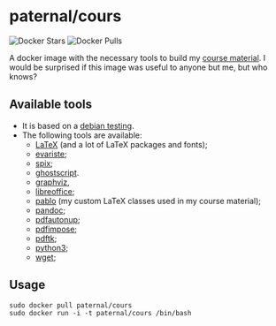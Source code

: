 paternal/cours
==============

![Docker Stars](https://img.shields.io/docker/stars/paternal/cours.svg)
![Docker Pulls](https://img.shields.io/docker/pulls/paternal/cours.svg)

A docker image with the necessary tools to build my [course material](https://ababsurdo.fr/pedago/cours/). I would be surprised if this image was useful to anyone but me, but who knows?

## Available tools

- It is based on a [debian testing](https://www.debian.org/releases/testing/).
- The following tools are available:
  - [LaTeX](https://www.tug.org/texlive/) (and a lot of LaTeX packages and fonts);
  - [evariste](https://framagit.org/spalax/evariste/);
  - [spix](https://framagit.org/spalax/spix/);
  - [ghostscript](https://packages.debian.org/testing/ghostscript).
  - [graphviz](https://packages.debian.org/testing/graphviz),
  - [libreoffice](https://packages.debian.org/testing/libreoffice);
  - [pablo](https://forge.apps.education.fr/paternaultlouis/pablo) (my custom LaTeX classes used in my course material);
  - [pandoc](https://packages.debian.org/testing/pandoc);
  - [pdfautonup](https://framagit.org/spalax/pdfautonup/);
  - [pdfimpose](https://framagit.org/spalax/pdfimpose/);
  - [pdftk](https://packages.debian.org/testing/pdftk);
  - [python3](https://packages.debian.org/testing/python3);
  - [wget](https://packages.debian.org/testing/wget);

## Usage

    sudo docker pull paternal/cours
    sudo docker run -i -t paternal/cours /bin/bash

